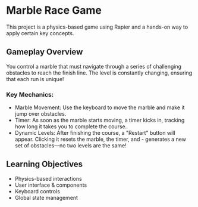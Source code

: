 # Marble Race Game

This project is a physics-based game using Rapier and a hands-on way to apply certain key concepts.

## Gameplay Overview

You control a marble that must navigate through a series of challenging obstacles to reach the finish line. The level is constantly changing, ensuring that each run is unique!

### Key Mechanics:

-   Marble Movement: Use the keyboard to move the marble and make it jump over obstacles.
-   Timer: As soon as the marble starts moving, a timer kicks in, tracking how long it takes you to complete the course.
-   Dynamic Levels: After finishing the course, a "Restart" button will appear. Clicking it resets the marble, the timer, and - generates a new set of obstacles—no two levels are the same!

## Learning Objectives

-   Physics-based interactions
-   User interface & components
-   Keyboard controls
-   Global state management
